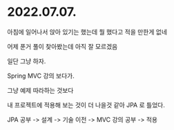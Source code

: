 # 2022.07.07.

아침에 일어나서 앉아 있기는 했는데 뭘 했다고 적을 만한게 없네

어제 푼거 풀이 찾아봤는데 아직 잘 모르겠음

일단 그냥 하자.

Spring MVC 강의 보다가.

그냥 예제 따라하는 것보다

내 프로젝트에 적용해 보는 것이 더 나을것 같아 JPA 로 틀었다.

JPA 공부 -> 설계 -> 기술 이전 -> MVC 강의 공부 -> 적용